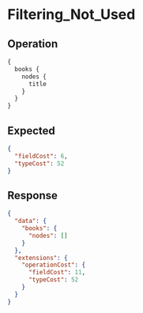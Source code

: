 # Filtering_Not_Used

## Operation

```graphql
{
  books {
    nodes {
      title
    }
  }
}
```

## Expected

```json
{
  "fieldCost": 6,
  "typeCost": 52
}
```

## Response

```json
{
  "data": {
    "books": {
      "nodes": []
    }
  },
  "extensions": {
    "operationCost": {
      "fieldCost": 11,
      "typeCost": 52
    }
  }
}
```

